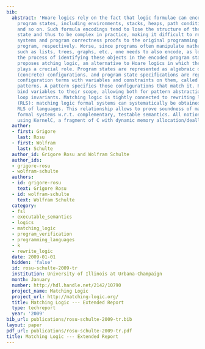```yaml
---
bib:
  abstract: 'Hoare logics rely on the fact that logic formulae can encode, or specify,
    program states, including environments, stacks, heaps, path conditions, data constraints,
    and so on. Such formula encodings tend to lose the structure of the original program
    state and thus to be complex in practice, making it difficult to relate formal
    systems and program correctness proofs to the original programming language and
    program, respectively. Worse, since programs often manipulate mathematical objects
    such as lists, trees, graphs, etc., one needs to also encode, as logical formulae,
    the process of identifying these objects in the encoded program state. This paper
    proposes atching logic, an alternative to Hoare logics in which the state structure
    plays a crucial role. Program states are represented as algebraic data-types called
    (concrete) configurations, and program state specifications are represented as
    configuration terms with variables and constraints on them, called (configuration)
    patterns. A pattern specifies those configurations that match it. Patterns can
    bind variables to their scope, allowing both for pattern abstraction and for expressing
    loop invariants. Matching logic is tightly connected to rewriting logic semantics
    (RLS): matching logic formal systems can systematically be obtained from executable
    RLS of languages. This relationship allows to prove soundness of matching logic
    formal systems w.r.t. complementary, testable semantics. All notions are exemplified
    using KernelC, a fragment of C with dynamic memory allocation/deallocation.'
  author:
  - first: Grigore
    last: Rosu
  - first: Wolfram
    last: Schulte
  author_id: Grigore Rosu and Wolfram Schulte
  author_ids:
  - grigore-rosu
  - wolfram-schulte
  authors:
  - id: grigore-rosu
    text: Grigore Rosu
  - id: wolfram-schulte
    text: Wolfram Schulte
  category:
  - fsl
  - executable_semantics
  - logics
  - matching_logic
  - program_verification
  - programming_languages
  - k
  - rewrite_logic
  date: 2009-01-01
  hidden: 'false'
  id: rosu-schulte-2009-tr
  institution: University of Illinois at Urbana-Champaign
  month: January
  number: http://hdl.handle.net/2142/10790
  project_name: Matching Logic
  project_url: http://matching-logic.org/
  title: Matching Logic --- Extended Report
  type: techreport
  year: '2009'
bib_url: publications/rosu-schulte-2009-tr.bib
layout: paper
pdf_url: publications/rosu-schulte-2009-tr.pdf
title: Matching Logic --- Extended Report
---
```

